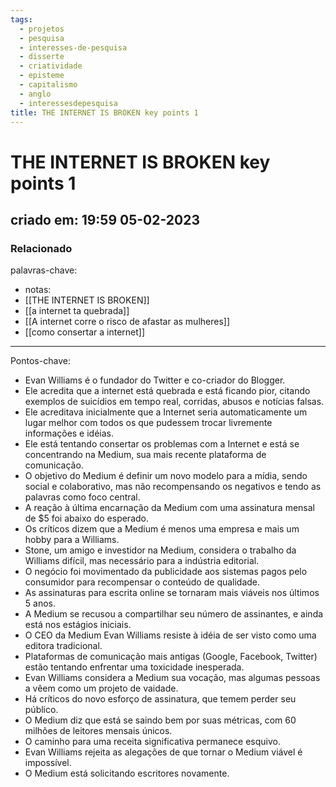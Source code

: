 ```yaml
---
tags:
  - projetos
  - pesquisa
  - interesses-de-pesquisa
  - disserte
  - criatividade
  - episteme
  - capitalismo
  - anglo
  - interessesdepesquisa
title: THE INTERNET IS BROKEN key points 1
---
```

# THE INTERNET IS BROKEN key points 1
## criado em: 19:59 05-02-2023

### Relacionado
palavras-chave: 
- notas: 
- [[THE INTERNET IS BROKEN]]
- [[a internet ta quebrada]]
- [[A internet corre o risco de afastar as mulheres]]
- [[como consertar a internet]]

---
Pontos-chave:

- Evan Williams é o fundador do Twitter e co-criador do Blogger. 
- Ele acredita que a internet está quebrada e está ficando pior, citando exemplos de suicídios em tempo real, corridas, abusos e notícias falsas. 
- Ele acreditava inicialmente que a Internet seria automaticamente um lugar melhor com todos os que pudessem trocar livremente informações e idéias. 
- Ele está tentando consertar os problemas com a Internet e está se concentrando na Medium, sua mais recente plataforma de comunicação. 
- O objetivo do Medium é definir um novo modelo para a mídia, sendo social e colaborativo, mas não recompensando os negativos e tendo as palavras como foco central. 
- A reação à última encarnação da Medium com uma assinatura mensal de $5 foi abaixo do esperado. 
- Os críticos dizem que a Medium é menos uma empresa e mais um hobby para a Williams. 
- Stone, um amigo e investidor na Medium, considera o trabalho da Williams difícil, mas necessário para a indústria editorial.
- O negócio foi movimentado da publicidade aos sistemas pagos pelo consumidor para recompensar o conteúdo de qualidade. 
- As assinaturas para escrita online se tornaram mais viáveis nos últimos 5 anos. 
- A Medium se recusou a compartilhar seu número de assinantes, e ainda está nos estágios iniciais. 
- O CEO da Medium Evan Williams resiste à idéia de ser visto como uma editora tradicional. 
- Plataformas de comunicação mais antigas (Google, Facebook, Twitter) estão tentando enfrentar uma toxicidade inesperada. 
- Evan Williams considera a Medium sua vocação, mas algumas pessoas a vêem como um projeto de vaidade. 
- Há críticos do novo esforço de assinatura, que temem perder seu público. 
- O Medium diz que está se saindo bem por suas métricas, com 60 milhões de leitores mensais únicos. 
- O caminho para uma receita significativa permanece esquivo. 
- Evan Williams rejeita as alegações de que tornar o Medium viável é impossível. 
- O Medium está solicitando escritores novamente.

